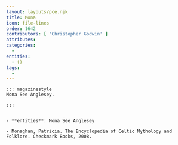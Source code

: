 ```yaml
---
layout: layouts/pce.njk
title: Mona
icon: file-lines
order: 1642
contributors: [ 'Christopher Godwin' ]
attributes:
categories:
  - 
entities:
  - ()
tags:
  - 
---
```

``` tab [group1:Info]
::: magazinestyle
Mona See Anglesey.

:::
```
``` tab [group1:Attributes]
```
``` tab [group1:Entities]
- **entities**: Mona See Anglesey
```
``` tab [group1:Sources]
- Monaghan, Patricia. The Encyclopedia of Celtic Mythology and Folklore. Checkmark Books, 2008.
```
